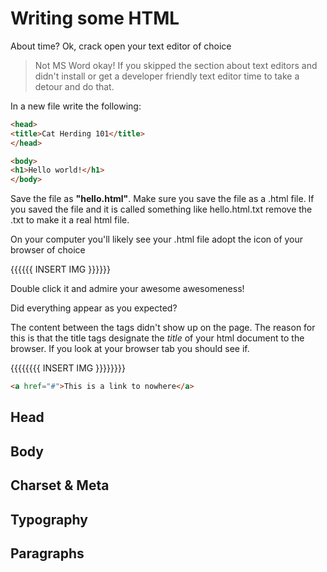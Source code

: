 # Writing some HTML

About time? Ok, crack open your text editor of choice 

> Not MS Word okay! If you skipped the section about text editors and didn't install or get a developer friendly text editor time to take a detour and do that.

In a new file write the following:

```html
<head>
<title>Cat Herding 101</title>
</head>

<body>
<h1>Hello world!</h1>
</body>
```

Save the file as **"hello.html"**. Make sure you save the file as a .html file. If you saved the file and it is called something like hello.html.txt remove the .txt to make it a real html file.

On your computer you'll likely see your .html file adopt the icon of your browser of choice

{{{{{{ INSERT IMG }}}}}}

Double click it and admire your awesome awesomeness!

Did everything appear as you expected?

The content between the **<title></title>** tags didn't show up on the page. The reason for this is that the title tags designate the *title* of your html document to the browser. If you look at your browser tab you should see if.

{{{{{{{{ INSERT IMG }}}}}}}}

```html
<a href="#">This is a link to nowhere</a>
```

## Head

## Body

## Charset & Meta

## Typography

## Paragraphs